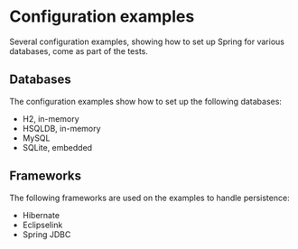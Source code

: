 # Configuration examples

Several configuration examples, showing how to set up Spring for various databases, come as part of the tests.

## Databases

The configuration examples show how to set up the following databases:

- H2, in-memory
- HSQLDB, in-memory
- MySQL
- SQLite, embedded

## Frameworks

The following frameworks are used on the examples to handle persistence:

- Hibernate
- Eclipselink
- Spring JDBC
